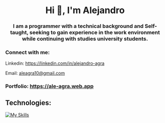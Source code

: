 <h1 align="center">Hi 👋, I'm Alejandro</h1>
<h3 align="center">I am a programmer with a technical background and Self-taught, seeking to gain experience in the work environment while continuing with studies university students.</h3>

<h3 align="left">Connect with me:</h3>
<p align="left">
Linkedin:
<a href="https://linkedin.com/in/alejandro-agra" target="blank">https://linkedin.com/in/alejandro-agra</a>
</p>
<p align="left">
Email:
<a href="aleagra10@gmail.com" target="blank">aleagra10@gmail.com</a>
</p>

<h3 align="left">Portfolio: <a href="https://ale-agra.web.app" target="blank">https://ale-agra.web.app</a></h3>

## Technologies:

[![My Skills](https://skillicons.dev/icons?i=react,js,ts,html,css,sass,tailwind,bootstrap,jquery,nodejs,express,sequelize,mysql,mongodb,python,flask,postman,git,github)](https://skillicons.dev)

<br />
